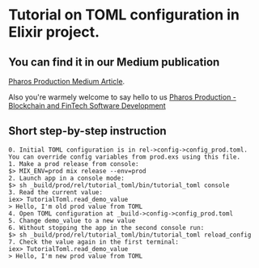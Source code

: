 # Tutorial on TOML configuration in Elixir project.

## You can find it in our Medium publication
[Pharos Production Medium Article](https://medium.com/pharos-production/elixir-toml-configuration-d6b42a88fd65).

Also you're warmely welcome to say hello to us
[Pharos Production - Blockchain and FinTech Software Development](https://pharosproduction.com)

## Short step-by-step instruction
```
0. Initial TOML configuration is in rel->config->config_prod.toml.
You can override config variables from prod.exs using this file.
1. Make a prod release from console:
$> MIX_ENV=prod mix release --env=prod
2. Launch app in a console mode:
$> sh _build/prod/rel/tutorial_toml/bin/tutorial_toml console
3. Read the current value:
iex> TutorialToml.read_demo_value
> Hello, I'm old prod value from TOML
4. Open TOML configuration at _build->config->config_prod.toml
5. Change demo_value to a new value
6. Without stopping the app in the second console run:
$> sh _build/prod/rel/tutorial_toml/bin/tutorial_toml reload_config
7. Check the value again in the first terminal:
iex> TutorialToml.read_demo_value
> Hello, I'm new prod value from TOML
```